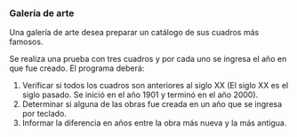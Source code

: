 ### Galería de arte

Una galería de arte desea preparar un catálogo de sus cuadros más famosos.

Se realiza una prueba con tres cuadros y por cada uno se ingresa el año en que fue creado. El programa deberá:

1. Verificar si todos los cuadros son anteriores al siglo XX (El siglo XX es el siglo pasado. Se inició en el año 1901 y terminó en el año 2000).
2. Determinar si alguna de las obras fue creada en un año que se ingresa por teclado.
3. Informar la diferencia en años entre la obra más nueva y la más antigua.
